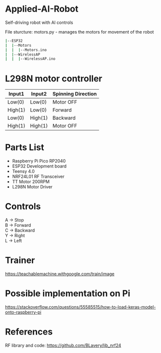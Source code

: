 # Applied-AI-Robot                                                             

Self-driving robot with AI controls

File sturcture:
motors.py - manages the motors for movement of the robot
```bash
|--ESP32
|  |--Motors
|  |  |--Motors.ino
|  |--WirelessAP
|  |  |--WirelessAP.ino
```

# L298N motor controller

| Input1  | Input2  | Spinning Direction |
| ------- | ------- | ------------------ |
| Low(0)	| Low(0)	| Motor OFF          |
| High(1) |	Low(0)  | Forward            |
| Low(0)  |	High(1) | Backward           |
| High(1) |	High(1) | Motor OFF          |

# Parts List
- Raspberry Pi Pico RP2040
- ESP32 Development board
- Teensy 4.0
- NRF24L01 RF Transceiver
- TT Motor 200RPM
- L298N Motor Driver

# Controls
A -> Stop  
B -> Forward  
C -> Backward  
Y -> Right  
L -> Left

# Trainer
https://teachablemachine.withgoogle.com/train/image

# Possible implementation on Pi
https://stackoverflow.com/questions/55585515/how-to-load-keras-model-onto-raspberry-pi

# References
RF library and code:
https://github.com/BLavery/lib_nrf24
